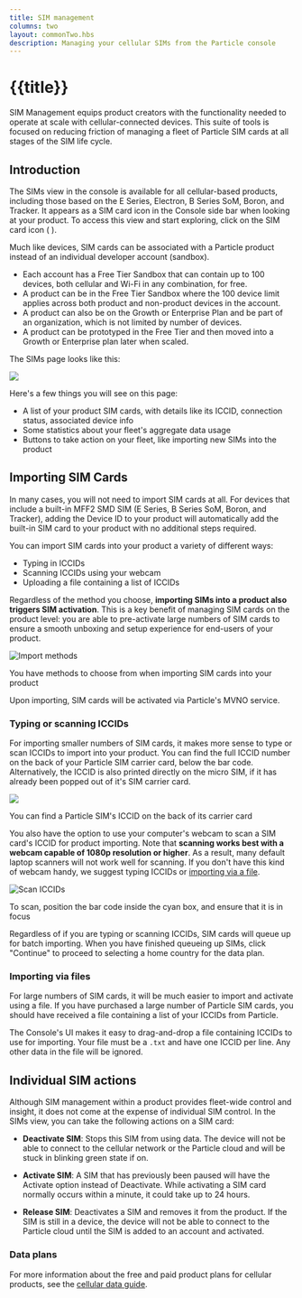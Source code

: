 ```yaml
---
title: SIM management
columns: two
layout: commonTwo.hbs
description: Managing your cellular SIMs from the Particle console
---
```


# {{title}}

SIM Management equips product creators with the functionality needed to operate at scale with
cellular-connected devices. This suite of tools is focused on reducing friction of
managing a fleet of Particle SIM cards at all stages of the SIM life cycle.

## Introduction

The SIMs view in the console is available for all cellular-based products, including those based on 
the E Series, Electron, B Series SoM, Boron, and Tracker. 
It appears as a SIM card icon in the Console side bar when
looking at your product. To access this view and start exploring, click on the SIM card icon ( <i
class="im-sim-vertical-detailed"></i> ).

Much like devices, SIM cards can be associated with a Particle
product instead of an individual developer account (sandbox). 

- Each account has a Free Tier Sandbox that can contain up to 100 devices, both cellular and Wi-Fi in any combination, for free.
- A product can be in the Free Tier Sandbox where the 100 device limit applies across both product and non-product devices in the account.
- A product can also be on the Growth or Enterprise Plan and be part of an organization, which is not limited by number of devices.
- A product can be prototyped in the Free Tier and then moved into a Growth or Enterprise plan later when scaled.

The SIMs page looks like this:

<img src="/assets/images/sims-for-products/sims-view.png"
class="full-width"/>

Here's a few things you will see on this page:
- A list of your product SIM cards, with details like its
ICCID, connection status, associated device info
- Some statistics about your fleet's aggregate data
usage
- Buttons to take action on your fleet, like importing
new SIMs into the product

## Importing SIM Cards

In many cases, you will not need to import SIM cards at all. For devices that include a built-in MFF2 SMD SIM
(E Series, B Series SoM, Boron, and Tracker), adding the Device ID to your product will automatically add the built-in
SIM card to your product with no additional steps required.

You can import SIM cards into your product a variety of different ways:

- Typing in ICCIDs
- Scanning ICCIDs using your webcam
- Uploading a file containing a list of ICCIDs

Regardless of the method you choose, **importing SIMs into a product also
triggers SIM activation**. This is a key benefit of managing SIM cards on
the product level: you are able to pre-activate large numbers of SIM cards
to ensure a smooth unboxing and setup experience for end-users of your
product.

![Import methods](/assets/images/sims-for-products/import-methods.png)
<p class="caption">You have methods to choose from when importing SIM
cards into your product</p>

Upon importing, SIM cards will be activated via Particle's
MVNO service. 

### Typing or scanning ICCIDs

For importing smaller numbers of SIM cards, it makes more sense to type
or scan ICCIDs to import into your product. You can find the
full ICCID number on the back of your Particle SIM carrier card, below the
bar code. Alternatively, the ICCID is also printed directly on the micro
SIM, if it has already been popped out of it's SIM carrier card.

<img src="/assets/images/sims-for-products/iccid-carrier-card.png"
class="small"/>
<p class="caption">You can find a Particle SIM's ICCID on the back of
its carrier card</p>

You also have the option to use your computer's webcam to scan a SIM
card's ICCID for product importing. Note that **scanning works best with a
webcam capable of 1080p resolution or higher**. As a result, many default
laptop scanners will not work well for scanning. If you don't have this
kind of webcam handy, we suggest typing ICCIDs or [importing via a
file](#importing-via-files).

![Scan ICCIDs](/assets/images/sims-for-products/scan-sim-cards.png)
<p class="caption">To scan, position the bar code inside the cyan box,
and ensure that it is in focus</p>

Regardless of if you are typing or scanning ICCIDs, SIM cards will queue
up for batch importing. When you have finished queueing up SIMs, click
"Continue" to proceed to selecting a home country for the data plan.

### Importing via files

For large numbers of SIM cards, it will be much easier to import and
activate using a file. If you have purchased a large number of Particle
SIM cards, you should have received a file containing a list of your
ICCIDs from Particle.

The Console's UI makes it easy to drag-and-drop a file containing ICCIDs
to use for importing. Your file must be a `.txt` and have one ICCID per
line. Any other data in the file will be ignored.


## Individual SIM actions

Although SIM management within a product provides fleet-wide control and
insight, it does not come at the expense of individual SIM control. In
the SIMs view, you can take the following actions on a SIM
card:

- **Deactivate SIM**: Stops this SIM from using data. The device will not be able to
connect to the cellular network or the Particle cloud and will be stuck in blinking 
green state if on.

- **Activate SIM**: A SIM that has previously been paused will have the 
Activate option instead of Deactivate. While activating a SIM card normally 
occurs within a minute, it could take up to 24 hours.

- **Release SIM**: Deactivates a SIM and removes it from the product. If the 
SIM is still in a device, the device will not be able to connect to the 
Particle cloud until the SIM is added to an account and activated.


### Data plans

For more information about the free and paid product plans for cellular products, see the 
[cellular data guide](/getting-started/billing/cellular-data/).

